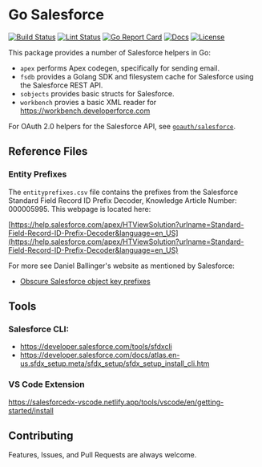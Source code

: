 # Go Salesforce

[![Build Status][build-status-svg]][build-status-url]
[![Lint Status][lint-status-svg]][lint-status-url]
[![Go Report Card][goreport-svg]][goreport-url]
[![Docs][docs-godoc-svg]][docs-godoc-url]
[![License][license-svg]][license-url]

This package provides a number of Salesforce helpers in Go:

* `apex` performs Apex codegen, specifically for sending email.
* `fsdb` provides a Golang SDK and filesystem cache for Salesforce using the Salesforce REST API.
* `sobjects` provides basic structs for Salesforce.
* `workbench` provies a basic XML reader for https://workbench.developerforce.com

For OAuth 2.0 helpers for the Salesforce API, see [`goauth/salesforce`](https://github.com/grokify/goauth/tree/master/salesforce).

## Reference Files

### Entity Prefixes

The `entityprefixes.csv` file contains the prefixes from the Salesforce Standard Field Record ID Prefix Decoder, Knowledge Article Number: 000005995. This webpage is located here:

[https://help.salesforce.com/apex/HTViewSolution?urlname=Standard-Field-Record-ID-Prefix-Decoder&language=en_US](https://help.salesforce.com/apex/HTViewSolution?urlname=Standard-Field-Record-ID-Prefix-Decoder&language=en_US)

For more see Daniel Ballinger's website as mentioned by Salesforce:

* [Obscure Salesforce object key prefixes](http://www.fishofprey.com/2011/09/obscure-salesforce-object-key-prefixes.html)

## Tools

### Salesforce CLI:

* https://developer.salesforce.com/tools/sfdxcli
* https://developer.salesforce.com/docs/atlas.en-us.sfdx_setup.meta/sfdx_setup/sfdx_setup_install_cli.htm

### VS Code Extension

https://salesforcedx-vscode.netlify.app/tools/vscode/en/getting-started/install

## Contributing

Features, Issues, and Pull Requests are always welcome.

 [build-status-svg]: https://github.com/grokify/go-salesforce/workflows/test/badge.svg
 [build-status-url]: https://github.com/grokify/go-salesforce/actions/workflows/test.yaml
 [lint-status-svg]: https://github.com/grokify/go-salesforce/workflows/lint/badge.svg
 [lint-status-url]: https://github.com/grokify/go-salesforce/actions/workflows/lint.yaml
 [goreport-svg]: https://goreportcard.com/badge/github.com/grokify/go-salesforce
 [goreport-url]: https://goreportcard.com/report/github.com/grokify/go-salesforce
 [codeclimate-status-svg]: https://codeclimate.com/github/grokify/go-salesforce/badges/gpa.svg
 [codeclimate-status-url]: https://codeclimate.com/github/grokify/go-salesforce
 [docs-godoc-svg]: https://pkg.go.dev/badge/github.com/grokify/go-salesforce
 [docs-godoc-url]: https://pkg.go.dev/github.com/grokify/go-salesforce
 [license-svg]: https://img.shields.io/badge/license-MIT-blue.svg
 [license-url]: https://github.com/grokify/go-salesforce/blob/master/LICENSE
